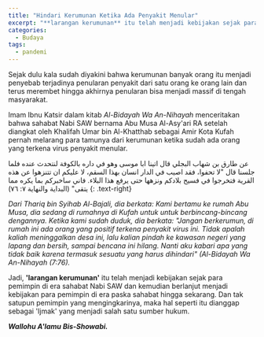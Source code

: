 ```yaml
---
title: "Hindari Kerumunan Ketika Ada Penyakit Menular"
excerpt: "**larangan kerumunan** itu telah menjadi kebijakan sejak para pemimpin di era sahabat Nabi SAW"
categories:
  - Budaya
tags:
  - pandemi
---
```


Sejak dulu kala sudah diyakini bahwa kerumunan banyak orang itu menjadi penyebab terjadinya penularan penyakit dari satu orang ke orang lain dan terus merembet hingga akhirnya penularan bisa menjadi massif di tengah masyarakat.

Imam Ibnu Katsir dalam kitab _Al-Bidayah Wa An-Nihayah_ menceritakan bahwa sahabat Nabi SAW bernama Abu Musa Al-Asy'ari RA setelah diangkat oleh Khalifah Umar bin Al-Khatthab sebagai Amir Kota Kufah pernah melarang para tamunya dari kerumunan ketika sudah ada orang yang terkena virus penyakit menular.

عن طارق بن شهاب البجلي قال اتينا ابا موسى وهو في داره بالكوفة لنتحدث عنده فلما جلسنا قال "لا تحفوا، فقد اصيب في الدار انسان بهذا السقم، لا عليكم ان تتنزهوا عن هذه القرية فتخرجوا في فسيح بلادكم ونزهها حتى يرفع هذا البلاء. فاني ساخبركم بما يكره مما يتقى" (البداية والنهاية ٧: ٧٦)
{: .text-right}

_Dari Thariq bin Syihab Al-Bajali, dia berkata: Kami bertamu ke rumah Abu Musa, dia sedang di rumahnya di Kufah untuk untuk berbincang-bincang dengannya. Ketika kami sudah duduk, dia berkata: "Jangan berkerumun, di rumah ini ada orang yang positif terkena penyakit virus ini. Tidak apalah kaliah meninggalkan desa ini, lalu kalian pindah ke kawasan negeri yang lapang dan bersih, sampai bencana ini hilang. Nanti aku kabari apa yang tidak baik karena termasuk sesuatu yang harus dihindari" (Al-Bidayah Wa An-Nihayah (7:76)._

Jadi, **'larangan kerumunan'** itu telah menjadi kebijakan sejak para pemimpin di era sahabat Nabi SAW dan kemudian berlanjut menjadi kebijakan para pemimpin di era paska sahabat hingga sekarang. Dan tak satupun pemimpin yang mengingkarinya, maka hal seperti itu dianggap sebagai 'Ijmak' yang menjadi salah satu sumber hukum.

**_Wallohu A'lamu Bis-Showabi._**
